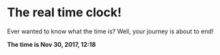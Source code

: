 # The real time clock!

Ever wanted to know what the time is? Well, your journey is about to end!

**The time is Nov 30, 2017, 12:18**